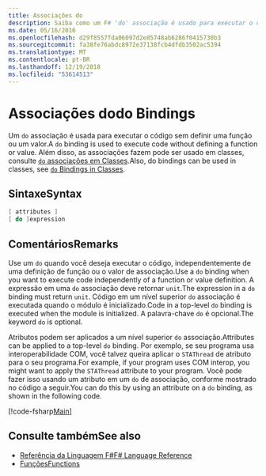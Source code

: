 ```yaml
---
title: Associações do
description: Saiba como um F# 'do' associação é usado para executar o código sem definir uma função ou um valor.
ms.date: 05/16/2016
ms.openlocfilehash: d29f8557fda06097d2e85748ab6286f0415730b3
ms.sourcegitcommit: fa38fe76abdc8972e37138fcb4dfdb3502ac5394
ms.translationtype: MT
ms.contentlocale: pt-BR
ms.lasthandoff: 12/19/2018
ms.locfileid: "53614513"
---
```

# <a name="do-bindings"></a><span data-ttu-id="8d555-103">Associações do</span><span class="sxs-lookup"><span data-stu-id="8d555-103">do Bindings</span></span>

<span data-ttu-id="8d555-104">Um `do` associação é usada para executar o código sem definir uma função ou um valor.</span><span class="sxs-lookup"><span data-stu-id="8d555-104">A `do` binding is used to execute code without defining a function or value.</span></span> <span data-ttu-id="8d555-105">Além disso, as associações fazem pode ser usado em classes, consulte [ `do` associações em Classes](../members/do-bindings-in-classes.md).</span><span class="sxs-lookup"><span data-stu-id="8d555-105">Also, do bindings can be used in classes, see [`do` Bindings in Classes](../members/do-bindings-in-classes.md).</span></span>

## <a name="syntax"></a><span data-ttu-id="8d555-106">Sintaxe</span><span class="sxs-lookup"><span data-stu-id="8d555-106">Syntax</span></span>

```fsharp
[ attributes ]
[ do ]expression
```

## <a name="remarks"></a><span data-ttu-id="8d555-107">Comentários</span><span class="sxs-lookup"><span data-stu-id="8d555-107">Remarks</span></span>

<span data-ttu-id="8d555-108">Use um `do` quando você deseja executar o código, independentemente de uma definição de função ou o valor de associação.</span><span class="sxs-lookup"><span data-stu-id="8d555-108">Use a `do` binding when you want to execute code independently of a function or value definition.</span></span> <span data-ttu-id="8d555-109">A expressão em uma `do` associação deve retornar `unit`.</span><span class="sxs-lookup"><span data-stu-id="8d555-109">The expression in a `do` binding must return `unit`.</span></span> <span data-ttu-id="8d555-110">Código em um nível superior `do` associação é executada quando o módulo é inicializado.</span><span class="sxs-lookup"><span data-stu-id="8d555-110">Code in a top-level `do` binding is executed when the module is initialized.</span></span> <span data-ttu-id="8d555-111">A palavra-chave `do` é opcional.</span><span class="sxs-lookup"><span data-stu-id="8d555-111">The keyword `do` is optional.</span></span>

<span data-ttu-id="8d555-112">Atributos podem ser aplicados a um nível superior `do` associação.</span><span class="sxs-lookup"><span data-stu-id="8d555-112">Attributes can be applied to a top-level `do` binding.</span></span> <span data-ttu-id="8d555-113">Por exemplo, se seu programa usa interoperabilidade COM, você talvez queira aplicar o `STAThread` de atributo para o seu programa.</span><span class="sxs-lookup"><span data-stu-id="8d555-113">For example, if your program uses COM interop, you might want to apply the `STAThread` attribute to your program.</span></span> <span data-ttu-id="8d555-114">Você pode fazer isso usando um atributo em um `do` de associação, conforme mostrado no código a seguir.</span><span class="sxs-lookup"><span data-stu-id="8d555-114">You can do this by using an attribute on a `do` binding, as shown in the following code.</span></span>

[!code-fsharp[Main](../../../../samples/snippets/fsharp/lang-ref-1/snippet201.fs)]

## <a name="see-also"></a><span data-ttu-id="8d555-115">Consulte também</span><span class="sxs-lookup"><span data-stu-id="8d555-115">See also</span></span>

- [<span data-ttu-id="8d555-116">Referência da Linguagem F#</span><span class="sxs-lookup"><span data-stu-id="8d555-116">F# Language Reference</span></span>](../index.md)
- [<span data-ttu-id="8d555-117">Funções</span><span class="sxs-lookup"><span data-stu-id="8d555-117">Functions</span></span>](index.md)